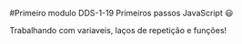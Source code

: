 #Primeiro modulo DDS-1-19
Primeiros passos JavaScript :smiley:

Trabalhando com variaveis, laços de repetição e funções!